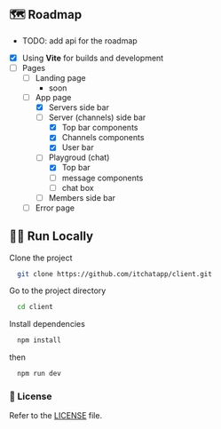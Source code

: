 ## 🗺 Roadmap

- TODO: add api for the roadmap
- [x] Using **Vite** for builds and development
- [ ] Pages
  - [ ] Landing page
    - soon
  - [ ] App page
    - [x] Servers side bar
    - [ ] Server (channels) side bar
      - [x] Top bar components
      - [x] Channels components
      - [x] User bar
    - [ ] Playgroud (chat)
      - [X] Top bar
      - [ ] message components
      - [ ] chat box
    - [ ] Members side bar
  - [ ] Error page

## 🏃‍♀️ Run Locally

Clone the project

```bash
  git clone https://github.com/itchatapp/client.git
```

Go to the project directory

```bash
  cd client
```

Install dependencies

```bash
  npm install
```

then

```bash
  npm run dev
```

### 📝 License

Refer to the [LICENSE](LICENSE) file.
